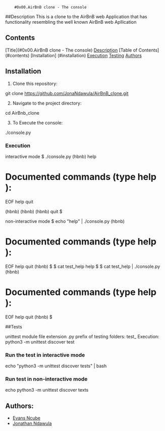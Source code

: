		#0x00.AirBnB clone - The console
##Description
This is a clone to the AirBnB web Application that has functionality resembling the well known AirBnB web Apllication

## Contents

[Title](#0x00.AirBnB clone - The console)
[Description](#description)
[Table of Contents] (#contents)
[Installation] (#installation)
[Execution](#execution)
[Testing](#Tests)
[Authors](#Authors)

## Installation
1. Clone this repository: 

git clone https://github.com/JonaNdawula/AirBnB_clone.git

2. Navigate to the project directory:

cd AirBnb_clone

3. To Execute the console:

./console.py

### Execution 

interactive mode 
$ ./console.py
(hbnb) help

Documented commands (type help <topic>):
=======================================

EOF help quit

(hbnb)
(hbnb)
(hbnb) quit
$

non-interactive mode
$ echo "help" | ./console.py
(hbnb)

Documented commands (type help <topic>):
=======================================
EOF help quit
(hbnb)
$
$ cat test_help
help
$
$ cat test_help | ./console.py
(hbnb)

Documented commands (type help <topic>):
=======================================
EOF help quit
(hbnb)
$

##Tests

unittest module
file extension .py
prefix of testing folders: test_
Execution: python3 -m unittest discover test

### Run the test in interactive mode

echo "python3 -m unittest discover tests" | bash

### Run test in non-interactive mode

echo python3 -m unittest discover texts

## Authors:

- [Evans Ncube](https://github.com/1SkyShadow)
- [Jonathan Ndawula](https://github.com/JonaNdawula)

